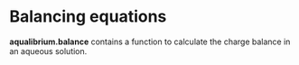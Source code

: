 # Balancing equations

**aqualibrium.balance** contains a function to calculate the charge balance in an aqueous solution.
